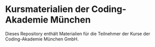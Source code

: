 # Kursmaterialien der Coding-Akademie München

Dieses Repository enthält Materialien für die Teilnehmer der Kurse
der Coding-Akademie München GmbH.

